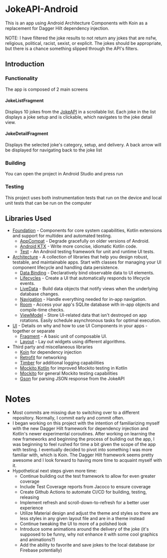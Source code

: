 # JokeAPI-Android
This is an app using Android Architecture Components with Koin as a replacement for Dagger Hilt dependency injection.

NOTE: I have filtered the joke results to not return any jokes that are nsfw, religious, political, racist, sexist, or explicit.
The jokes should be appropriate, but there is a chance something slipped through the API's filters.

## Introduction

### Functionality
The app is composed of 2 main screens

#### JokeListFragment
Displays 10 jokes from the [JokeAPI](https://github.com/Sv443/JokeAPI) in a scrollable list.
Each joke in the list displays a joke setup and is clickable, which navigates to the joke detail view.

#### JokeDetailFragment
Displays the selected joke's category, setup, and delivery.
A back arrow will be displayed for navigating back to the joke list

### Building
You can open the project in Android Studio and press run

### Testing
This project uses both instrumentation tests that run on the device and local unit tests that can be run on the computer

Libraries Used
--------------
* [Foundation][0] - Components for core system capabilities, Kotlin extensions and support for
  multidex and automated testing.
  * [AppCompat][1] - Degrade gracefully on older versions of Android.
  * [Android KTX][2] - Write more concise, idiomatic Kotlin code.
  * [Test][4] - An Android testing framework for unit and runtime UI tests.
* [Architecture][10] - A collection of libraries that help you design robust, testable, and
  maintainable apps. Start with classes for managing your UI component lifecycle and handling data
  persistence.
  * [Data Binding][11] - Declaratively bind observable data to UI elements.
  * [Lifecycles][12] - Create a UI that automatically responds to lifecycle events.
  * [LiveData][13] - Build data objects that notify views when the underlying database changes.
  * [Navigation][14] - Handle everything needed for in-app navigation.
  * [Room][16] - Access your app's SQLite database with in-app objects and compile-time checks.
  * [ViewModel][17] - Store UI-related data that isn't destroyed on app rotations. Easily schedule
     asynchronous tasks for optimal execution.
* [UI][30] - Details on why and how to use UI Components in your apps - together or separate
  * [Fragment][34] - A basic unit of composable UI.
  * [Layout][35] - Lay out widgets using different algorithms.
* Third party and miscellaneous libraries
  * [Koin][90] for dependency injection
  * [Retrofit][91] for networking
  * [Timber][92] for additional logging capabilities
  * [Mockito Kotlin][93] for improved Mockito testing in Kotlin
  * [Mockito][94] for general Mockito testing capabilities
  * [Gson][95] for parsing JSON response from the JokeAPI

[0]: https://developer.android.com/jetpack/components
[1]: https://developer.android.com/topic/libraries/support-library/packages#v7-appcompat
[2]: https://developer.android.com/kotlin/ktx
[4]: https://developer.android.com/training/testing/
[10]: https://developer.android.com/jetpack/arch/
[11]: https://developer.android.com/topic/libraries/data-binding/
[12]: https://developer.android.com/topic/libraries/architecture/lifecycle
[13]: https://developer.android.com/topic/libraries/architecture/livedata
[14]: https://developer.android.com/topic/libraries/architecture/navigation/
[16]: https://developer.android.com/topic/libraries/architecture/room
[17]: https://developer.android.com/topic/libraries/architecture/viewmodel
[30]: https://developer.android.com/guide/topics/ui
[34]: https://developer.android.com/guide/components/fragments
[35]: https://developer.android.com/guide/topics/ui/declaring-layout
[90]: https://github.com/InsertKoinIO/koin
[91]: https://github.com/square/retrofit
[92]: https://github.com/JakeWharton/timber
[93]: https://github.com/mockito/mockito-kotlin
[94]: https://github.com/mockito/mockito
[95]: https://github.com/google/gson
 
# Notes
* Most commits are missing due to switching over to a different repository. Normally, I commit early and commit often.
* I began working on this project with the intention of familiarizing myself with the new Dagger Hilt framework for dependency injection and Kotlin's newer experimental coroutines.
  After working on learning the new frameworks and beginning the process of building out the app, I was beginning to feel rushed for time a bit given the scope of the app with testing.
  I eventually decided to pivot into something I was more familiar with, which is Koin. The Dagger Hilt framework seems pretty awesome and I look forward to having more time to acquaint myself with it.
* Hypothetical next steps given more time:
  * Continue building out the test framework to allow for even greater coverage
  * Include Test Coverage reports from Jacoco to ensure coverage
  * Create Github Actions to automate CI/CD for building, testing, releasing
  * Implement refresh and scroll-down-to-refresh for a better user experience
  * Utilize Material design and adjust the theme and styles so there are less styles in any given layout file and are in a theme instead
  * Continue tweaking the UI to more of a polished look
  * Introduce some animations around the delivery of the joke (it's supposed to be funny, why not enhance it with some cool graphics and animations?)
  * Add the ability to favorite and save jokes to the local database (or Firebase potentially)

